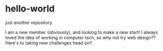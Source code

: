 # hello-world
just another repository

I am a new member (obviously), and looking to make a new start! I always loved the idea of working in computer tech, so why not try web design?? 
Here's to taking new challenges head on!! 
